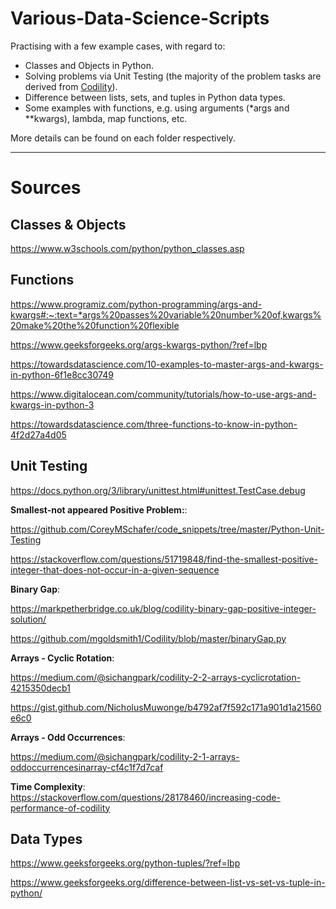 # Various-Data-Science-Scripts

Practising with a few example cases, with regard to:
- Classes and Objects in Python.
- Solving problems via Unit Testing (the majority of the problem tasks are derived from [Codility](https://www.codility.com/)).
- Difference between lists, sets, and tuples in Python data types.
- Some examples with functions, e.g. using arguments (*args and **kwargs), lambda, map functions, etc.

More details can be found on each folder respectively.

----------

# Sources
## Classes & Objects
https://www.w3schools.com/python/python_classes.asp

## Functions
https://www.programiz.com/python-programming/args-and-kwargs#:~:text=*args%20passes%20variable%20number%20of,kwargs%20make%20the%20function%20flexible

https://www.geeksforgeeks.org/args-kwargs-python/?ref=lbp

https://towardsdatascience.com/10-examples-to-master-args-and-kwargs-in-python-6f1e8cc30749

https://www.digitalocean.com/community/tutorials/how-to-use-args-and-kwargs-in-python-3

https://towardsdatascience.com/three-functions-to-know-in-python-4f2d27a4d05

## Unit Testing
https://docs.python.org/3/library/unittest.html#unittest.TestCase.debug

**Smallest-not appeared Positive Problem:**:

https://github.com/CoreyMSchafer/code_snippets/tree/master/Python-Unit-Testing

https://stackoverflow.com/questions/51719848/find-the-smallest-positive-integer-that-does-not-occur-in-a-given-sequence

**Binary Gap**:

https://markpetherbridge.co.uk/blog/codility-binary-gap-positive-integer-solution/

https://github.com/mgoldsmith1/Codility/blob/master/binaryGap.py

**Arrays - Cyclic Rotation**:

https://medium.com/@sichangpark/codility-2-2-arrays-cyclicrotation-4215350decb1

https://gist.github.com/NicholusMuwonge/b4792af7f592c171a901d1a21560e6c0

**Arrays - Odd Occurrences**:

https://medium.com/@sichangpark/codility-2-1-arrays-oddoccurrencesinarray-cf4c1f7d7caf

**Time Complexity**:
https://stackoverflow.com/questions/28178460/increasing-code-performance-of-codility

## Data Types
https://www.geeksforgeeks.org/python-tuples/?ref=lbp

https://www.geeksforgeeks.org/difference-between-list-vs-set-vs-tuple-in-python/